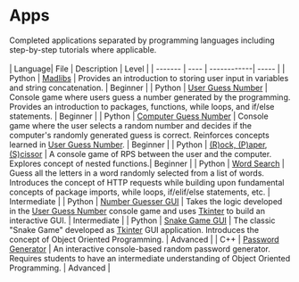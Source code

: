 # Apps

Completed applications separated by programming languages including step-by-step tutorials where applicable.
<br/>
<br/>
| Language| File | Description | Level |
| ------- | ---- | ------------| ----- |
| Python | [Madlibs](./python/first-steps/01-madlibs.py)                      | Provides an introduction to storing user input in variables and string concatenation. | Beginner |
| Python | [User Guess Number](./python/first-steps/02-user-guess.py)         | Console game where users guess a number generated by the programming. Provides an introduction to packages, functions, while loops, and if/else statements. | Beginner |
| Python | [Computer Guess Number](./python/first-steps/03-computer-guess.py) | Console game where the user selects a random number and decides if the computer's randomly generated guess is correct. Reinforces concepts learned in [User Guess Number](./python/first-steps/02-user-guess.py).  | Beginner |
| Python | [(R)ock, (P)aper, (S)cissor](./python/first-steps/04-rps.py)       | A console game of RPS between the user and the computer. Explores concept of nested functions.| Beginner |
| Python | [Word Search](./python/first-steps/05-word-search.py)              | Guess all the letters in a word randomly selected from a list of words. Introduces the concept of HTTP requests while building upon fundamental concepts of package imports, while loops, if/elif/else statements, etc. | Intermediate |
| Python | [Number Guesser GUI](./python/number-guesser/main.py)              | Takes the logic developed in the [User Guess Number](./python/first-steps/02-user-guess.py) console game and uses [Tkinter](https://docs.python.org/3/library/tkinter.html) to build an interactive GUI. | Intermediate |
| Python | [Snake Game GUI](./python/snake-game/main.py)                      | The classic "Snake Game" developed as [Tkinter](https://docs.python.org/3/library/tkinter.html) GUI application. Introduces the concept of Object Oriented Programming. | Advanced |
| C++    | [Password Generator](./cpp/password-generator/main.cpp)            | An interactive console-based random password generator. Requires students to have an intermediate understanding of Object Oriented Programming. | Advanced |
